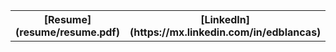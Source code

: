 <table width="100%">
<tr>
<th>[Resume](resume/resume.pdf)</th>
<th>[LinkedIn](https://mx.linkedin.com/in/edblancas)</th>
<th>[Github](https://github.com/edblancas/)</th>
<th>[Stack Overflow](http://stackoverflow.com/users/816993/edblancas)</th>
</tr>
</table>
